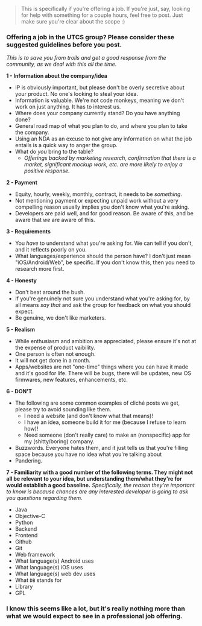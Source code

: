> This is specifically if you're offering a job. If you're just, say, looking for help with something for a couple hours, feel free to post. Just make sure you're clear about the scope :)

### Offering a job in the UTCS group? Please consider these suggested guidelines before you post. 

*This is to save you from trolls and get a good response from the community, as we deal with this all the time.*

**1 - Information about the company/idea**
* IP is obviously important, but please don't be overly secretive about your product. No one's looking to steal your idea.
* Information is valuable. We're not code monkeys, meaning we don't work on just anything. It has to interest us.
* Where does your company currently stand? Do you have anything done?
* General road map of what you plan to do, and where you plan to take the company.
* Using an NDA as an excuse to not give any information on what the job entails is a quick way to anger the group.
* What do *you* bring to the table?
  * *Offerings backed by marketing research, confirmation that there is a market, significant mockup work, etc. are more likely to enjoy a positive response.*

**2 - Payment**
* Equity, hourly, weekly, monthly, contract, it needs to be *something*.
* Not mentioning payment or expecting unpaid work without a very compelling reason usually implies you don't know what you're asking.
* Developers are paid well, and for good reason. Be aware of this, and be aware that *we* are aware of this.

**3 - Requirements**
* You *have* to understand what you're asking for. We can tell if you don't, and it reflects poorly on you.
* What languages/experience should the person have? I don't just mean "iOS/Android/Web", be specific. If you don't know this, then you need to research more first.

**4 - Honesty**
* Don't beat around the bush.
* If you're genuinely not sure you understand what you're asking for, by all means *say that* and ask the group for feedback on what you should expect.
* Be genuine, we don't like marketers.

**5 - Realism**
* While enthusiasm and ambition are appreciated, please ensure it's not at the expense of product vaibility.
* One person is often not enough.
* It will not get done in a month.
* Apps/websites are not "one-time" things where you can have it made and it's good for life. There will be bugs, there will be updates, new OS firmwares, new features, enhancements, etc.

**6 - DON'T**
* The following are some common examples of cliché posts we get, please try to avoid sounding like them.
  * I need a website (and don't know what that means)!
  * I have an idea, someone build it for me (because I refuse to learn how)!
  * Need someone (don't really care) to make an (nonspecific) app for my (shitty/boring) company.
* Buzzwords. Everyone hates them, and it just tells us that you're filling space because you have no idea what you're talking about
* Pandering.

**7 - Familiarity with a good number of the following terms. They might not all be relevant to your idea, but understanding them/what they're for would establish a good baseline.**
*Specifically, the reason they're important to know is because chances are any interested developer is going to ask you questions regarding them.*
* Java
* Objective-C
* Python
* Backend
* Frontend
* Github
* Git
* Web framework
* What language(s) Android uses
* What language(s) iOS uses
* What language(s) web dev uses
* What `DB` stands for
* Library
* GPL

### I know this seems like a lot, but it's really nothing more than what we would expect to see in a professional job offering.

